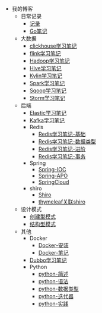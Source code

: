 <!-- _navbar.md -->
* 我的博客
  * 日常记录
    - [记录](cxy/日常记录/杂谈.md)
    - [Go笔记](cxy/日常记录/Go.md)
  * 大数据
    - [clickhouse学习笔记](cxy/大数据/clickhouse.md)
    - [flink学习笔记](cxy/大数据/flink.md)
    - [Hadoop学习笔记](cxy/大数据/Hadoop学习.md)
    - [Hive学习笔记](cxy/大数据/Hive.md)
    - [Kylin学习笔记](cxy/大数据/Kylin.md)
    - [Spark学习笔记](cxy/大数据/spark.md)
    - [Sqoop学习笔记](cxy/大数据/Sqoop学习.md)
    - [Storm学习笔记](cxy/大数据/storm.md)
  * 后端
    - [Elastic学习笔记](cxy/后端/ES学习.md)
    - [Kafka学习笔记](cxy/后端/MQ-Kafka.md)
    - Redis
      - [Redis学习笔记-基础](cxy/后端/Redis/redis.md)
      - [Redis学习笔记-数据类型](cxy/后端/Redis/redis数据类型.md)
      - [Redis学习笔记-进阶](cxy/后端/Redis/Redis进阶.md)
      - [Redis学习笔记-事务](cxy/后端/Redis/redis事务.md)
    - Spring
      - [Spring-IOC](cxy/后端/Spring/SpringIOC.md)  
      - [Spring-APO](cxy/后端/Spring/SpringAOP.md)
      - [SpringCloud](cxy/后端/SpringCloud/SpringCloud.md)
    - shiro 
      - [Shiro](cxy/后端/SpringBoot/shiro.md)
      - [thymeleaf关联shiro](cxy/后端/SpringBoot/thymeleaf-extras-shiro.md)
  * 设计模式
    - [创建型模式](cxy/Gof设计模式/创建型模式/创建型模式.md)
    - [结构型模式](cxy/Gof设计模式/结构型模式/结构型模式.md)
  * 其他
    - Docker
      - [Docker-安装](cxy/其他/Docker/docker安装.md)
      - [Docker-笔记](cxy/其他/Docker/Docker镜像命令.md)
    - [Dubbo学习笔记]()
    - Python
      - [python-简述](cxy/其他/Python基础/Python基础-简述.md)
      - [python-语法](cxy/其他/Python基础/Python基础-语法.md)
      - [python-数据类型](cxy/其他/Python基础/Python数据类型.md)
      - [python-迭代器](cxy/其他/Python基础/Python迭代器.md)
      - [python-实践](cxy/其他/Python项目/Python小项目-躲子弹小游戏.md)